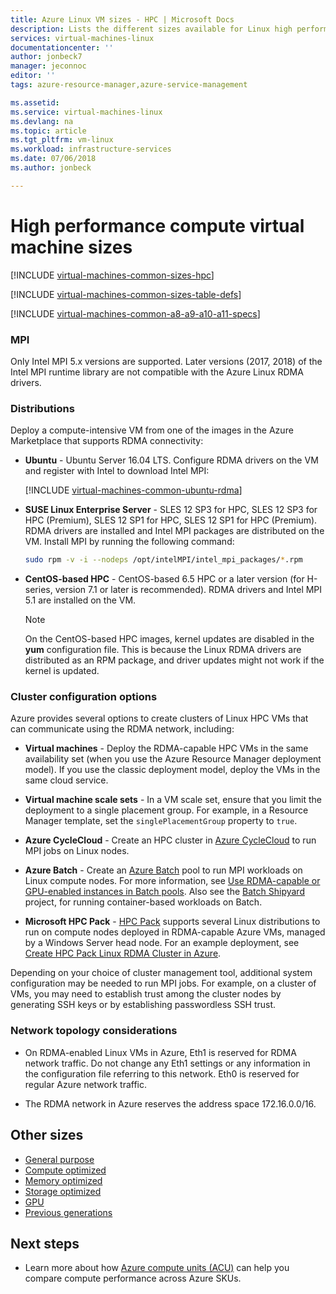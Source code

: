 ```yaml
---
title: Azure Linux VM sizes - HPC | Microsoft Docs
description: Lists the different sizes available for Linux high performance computing virtual machines in Azure. Lists information about the number of vCPUs, data disks and NICs as well as storage throughput and network bandwidth for sizes in this series.
services: virtual-machines-linux
documentationcenter: ''
author: jonbeck7
manager: jeconnoc
editor: ''
tags: azure-resource-manager,azure-service-management

ms.assetid: 
ms.service: virtual-machines-linux
ms.devlang: na
ms.topic: article
ms.tgt_pltfrm: vm-linux
ms.workload: infrastructure-services
ms.date: 07/06/2018
ms.author: jonbeck

---
```


# High performance compute virtual machine sizes

[!INCLUDE [virtual-machines-common-sizes-hpc](../../../includes/virtual-machines-common-sizes-hpc.md)]

[!INCLUDE [virtual-machines-common-sizes-table-defs](../../../includes/virtual-machines-common-sizes-table-defs.md)]

[!INCLUDE [virtual-machines-common-a8-a9-a10-a11-specs](../../../includes/virtual-machines-common-a8-a9-a10-a11-specs.md)]


### MPI 

Only Intel MPI 5.x versions are supported. Later versions (2017, 2018) of the Intel MPI runtime library are not compatible with the Azure Linux RDMA drivers.


### Distributions
 
Deploy a compute-intensive VM from one of the images in the Azure Marketplace that supports RDMA connectivity:
  
* **Ubuntu** - Ubuntu Server 16.04 LTS. Configure RDMA drivers on the VM and register with Intel to download Intel MPI:

  [!INCLUDE [virtual-machines-common-ubuntu-rdma](../../../includes/virtual-machines-common-ubuntu-rdma.md)]

* **SUSE Linux Enterprise Server** - SLES 12 SP3 for HPC, SLES 12 SP3 for HPC (Premium), SLES 12 SP1 for HPC, SLES 12 SP1 for HPC (Premium). RDMA drivers are installed and Intel MPI packages are distributed on the VM. Install MPI by running the following command:

  ```bash
  sudo rpm -v -i --nodeps /opt/intelMPI/intel_mpi_packages/*.rpm
  ```
    
* **CentOS-based HPC** - CentOS-based 6.5 HPC or a later version (for H-series, version 7.1 or later is recommended). RDMA drivers and Intel MPI 5.1 are installed on the VM.  
 
  > [!NOTE]
  > On the CentOS-based HPC images, kernel updates are disabled in the **yum** configuration file. This is because the Linux RDMA drivers are distributed as an RPM package, and driver updates might not work if the kernel is updated.
  > 
 
### Cluster configuration options

Azure provides several options to create clusters of Linux HPC VMs that can communicate using the RDMA network, including: 

* **Virtual machines**  - Deploy the RDMA-capable HPC VMs in the same availability set (when you use the Azure Resource Manager deployment model). If you use the classic deployment model, deploy the VMs in the same cloud service. 

* **Virtual machine scale sets** - In a VM scale set, ensure that you limit the deployment to a single placement group. For example, in a Resource Manager template, set the `singlePlacementGroup` property to `true`. 

* **Azure CycleCloud** - Create an HPC cluster in [Azure CycleCloud](/azure/cyclecloud/) to run MPI jobs on Linux nodes.

* **Azure Batch** - Create an [Azure Batch](../../batch/) pool to run MPI workloads on Linux compute nodes. For more information, see [Use RDMA-capable or GPU-enabled instances in Batch pools](../../batch/batch-pool-compute-intensive-sizes.md). Also see the [Batch Shipyard](https://github.com/Azure/batch-shipyard) project, for running container-based workloads on Batch.

* **Microsoft HPC Pack** - [HPC Pack](https://docs.microsoft.com/powershell/high-performance-computing/overview) supports several Linux distributions to run on compute nodes deployed in RDMA-capable Azure VMs, managed by a Windows Server head node. For an example deployment, see [Create HPC Pack Linux RDMA Cluster in Azure](https://docs.microsoft.com/powershell/high-performance-computing/hpcpack-linux-openfoam).

Depending on your choice of cluster management tool, additional system configuration may be needed to run MPI jobs. For example, on a cluster of VMs, you may need to establish trust among the cluster nodes by generating SSH keys or by establishing passwordless SSH trust.

### Network topology considerations
* On RDMA-enabled Linux VMs in Azure, Eth1 is reserved for RDMA network traffic. Do not change any Eth1 settings or any information in the configuration file referring to this network. Eth0 is reserved for regular Azure network traffic.

* The RDMA network in Azure reserves the address space 172.16.0.0/16. 




## Other sizes
- [General purpose](sizes-general.md)
- [Compute optimized](sizes-compute.md)
- [Memory optimized](sizes-memory.md)
- [Storage optimized](sizes-storage.md)
- [GPU](../windows/sizes-gpu.md)
- [Previous generations](sizes-previous-gen.md)

## Next steps

- Learn more about how [Azure compute units (ACU)](acu.md) can help you compare compute performance across Azure SKUs.




